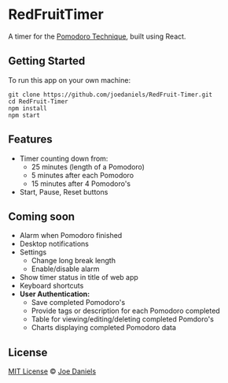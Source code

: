 # RedFruitTimer
A timer for the [Pomodoro Technique](https://en.wikipedia.org/wiki/Pomodoro_Technique), built using React.

## Getting Started

To run this app on your own machine:

```
git clone https://github.com/joedaniels/RedFruit-Timer.git
cd RedFruit-Timer
npm install
npm start
```

## Features

- Timer counting down from:
  - 25 minutes (length of a Pomodoro)
  - 5 minutes after each Pomodoro
  - 15 minutes after 4 Pomodoro's
- Start, Pause, Reset buttons

## Coming soon

- Alarm when Pomodoro finished
- Desktop notifications
- Settings
  - Change long break length
  - Enable/disable alarm
- Show timer status in title of web app
- Keyboard shortcuts
- **User Authentication:**
  - Save completed Pomodoro's
  - Provide tags or description for each Pomodoro completed
  - Table for viewing/editing/deleting completed Pomdoro's
  - Charts displaying completed Pomodoro data

## License
[MIT License](https://github.com/joedaniels/pomodoro-technique-timer/blob/master/LICENSE) © [Joe Daniels](https://joedaniels.co.uk/)
